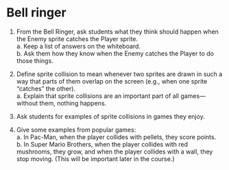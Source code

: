 # Bell ringer
1. From the Bell Ringer, ask students what they think should happen when the Enemy sprite catches the Player sprite.\
a. Keep a list of answers on the whiteboard.\
b. Ask them how they know when the Enemy catches the Player to do those things.
2. Define sprite collision to mean whenever two sprites are drawn in such a way that parts of them overlap on the screen (e.g., when one sprite “catches” the other).\
a. Explain that sprite collisions are an important part of all games—without them, nothing happens.
3. Ask students for examples of sprite collisions in games they enjoy.
   
4. Give some examples from popular games:\
a. In Pac-Man, when the player collides with pellets, they score points.\
b. In Super Mario Brothers, when the player collides with red mushrooms, they grow, and when the player collides with a wall, they stop moving. (This will be important later in the course.)
